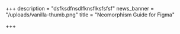 +++
description = "dsfksdfnsdlfknsflksfsfsf"
news_banner = "/uploads/vanilla-thumb.png"
title = "Neomorphism Guide for Figma"

+++
